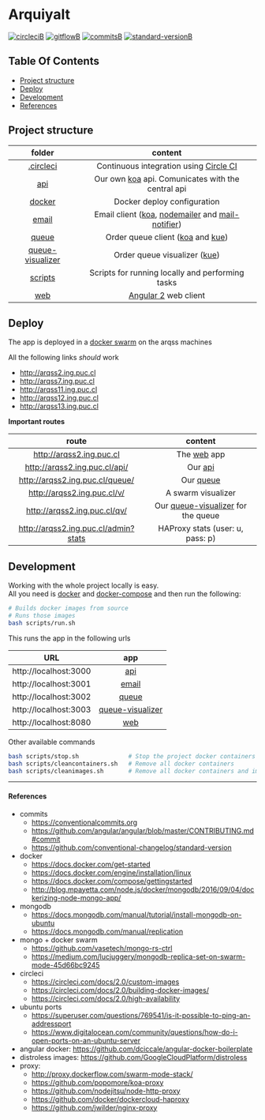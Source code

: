 # Arquiyalt

[![circleciB]][circleciL]
[![gitflowB]][gitflowL]
[![commitsB]][commitsL]
[![standard-versionB]][standard-versionL]

## Table Of Contents

- [Project structure](#project-structure)
- [Deploy](#deploy)
- [Development](#development)
- [References](#references)

## Project structure

|folder|content|
|:----:|:-----:|
|[.circleci](.circleci)|Continuous integration using [Circle CI](https://circleci.com/gh/negebauer/IIC2173-Arqui)|
|[api]|Our own [koa] api. Comunicates with the central api|
|[docker]|Docker deploy configuration|
|[email]|Email client ([koa], [nodemailer] and [mail-notifier])|
|[queue]|Order queue client ([koa] and [kue])|
|[queue-visualizer]|Order queue visualizer ([kue])|
|[scripts]|Scripts for running locally and performing tasks|
|[web]|[Angular 2](https://angular.io) web client|

[api]:api
[docker]:docker
[email]:email
[queue]:queue
[queue-visualizer]:queue-visualizer
[scripts]:scripts
[web]:web

[koa]:http://koajs.com
[kue]:http://automattic.github.io/kue/
[nodemailer]:https://nodemailer.com/about/
[mail-notifier]:https://github.com/jcreigno/nodejs-mail-notifier

## Deploy

The app is deployed in a [docker swarm] on the arqss machines

All the following links _should_ work

- http://arqss2.ing.puc.cl
- http://arqss7.ing.puc.cl
- http://arqss11.ing.puc.cl
- http://arqss12.ing.puc.cl
- http://arqss13.ing.puc.cl

[docker swarm]:https://docs.docker.com/engine/swarm

**Important routes**

|route|content|
|:-:|:-:|
|http://arqss2.ing.puc.cl |The [web] app|
|http://arqss2.ing.puc.cl/api/ |Our [api]|
|http://arqss2.ing.puc.cl/queue/ |Our [queue]|
|http://arqss2.ing.puc.cl/v/ |A swarm visualizer|
|http://arqss2.ing.puc.cl/qv/ |Our [queue-visualizer] for the queue|
|http://arqss2.ing.puc.cl/admin?stats |HAProxy stats (user: u, pass: p)|

## Development

Working with the whole project locally is easy.  
All you need is [docker] and [docker-compose] and then run the following:

```bash
# Builds docker images from source
# Runs those images
bash scripts/run.sh
```

This runs the app in the following urls

|URL|app|
|:-:|:-:|
|http://localhost:3000|[api]|
|http://localhost:3001|[email]|
|http://localhost:3002|[queue]|
|http://localhost:3003|[queue-visualizer]|
|http://localhost:8080|[web]|

Other available commands

```bash
bash scripts/stop.sh              # Stop the project docker containers
bash scripts/cleancontainers.sh   # Remove all docker containers
bash scripts/cleanimages.sh       # Remove all docker containers and images
```

[docker]:https://www.docker.com
[docker-compose]:https://docs.docker.com/compose/

***

#### References

- commits
  - https://conventionalcommits.org
  - https://github.com/angular/angular/blob/master/CONTRIBUTING.md#commit
  - https://github.com/conventional-changelog/standard-version
- docker
  - https://docs.docker.com/get-started
  - https://docs.docker.com/engine/installation/linux
  - https://docs.docker.com/compose/gettingstarted
  - http://blog.mpayetta.com/node.js/docker/mongodb/2016/09/04/dockerizing-node-mongo-app/
- mongodb
  - https://docs.mongodb.com/manual/tutorial/install-mongodb-on-ubuntu
  - https://docs.mongodb.com/manual/replication
- mongo + docker swarm
   - https://github.com/vasetech/mongo-rs-ctrl
   - https://medium.com/lucjuggery/mongodb-replica-set-on-swarm-mode-45d66bc9245
- circleci
  - https://circleci.com/docs/2.0/custom-images
  - https://circleci.com/docs/2.0/building-docker-images/
  - https://circleci.com/docs/2.0/high-availability
- ubuntu ports
  - https://superuser.com/questions/769541/is-it-possible-to-ping-an-addressport
  - https://www.digitalocean.com/community/questions/how-do-i-open-ports-on-an-ubuntu-server
- angular docker: https://github.com/dciccale/angular-docker-boilerplate
- distroless images: https://github.com/GoogleCloudPlatform/distroless
- proxy:
  - http://proxy.dockerflow.com/swarm-mode-stack/
  - https://github.com/popomore/koa-proxy
  - https://github.com/nodejitsu/node-http-proxy
  - https://github.com/docker/dockercloud-haproxy
  - https://github.com/jwilder/nginx-proxy

<!-- Badges -->

[circleciL]:https://circleci.com/gh/negebauer/IIC2173-Arqui
[circleciB]:https://circleci.com/gh/negebauer/IIC2173-Arqui/tree/master.svg?style=svg&circle-token=13d482e124498647c8fd561b476976d460b175f4

[gitflowL]:https://datasift.github.io/gitflow/IntroducingGitFlow.html
[gitflowB]:https://img.shields.io/badge/git-flow-brightgreen.svg

[commitsL]:https://conventionalcommits.org
[commitsB]:https://img.shields.io/badge/commits-conventional%20commits-blue.svg

[standard-versionL]:https://github.com/conventional-changelog/standard-version
[standard-versionB]:https://img.shields.io/badge/versioning-standar%20version-blue.svg
